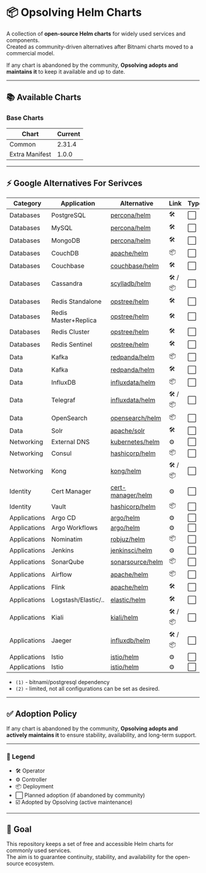 # 📦 Opsolving Helm Charts

A collection of **open-source Helm charts** for widely used services and components.  
Created as community-driven alternatives after Bitnami charts moved to a commercial model.

If any chart is abandoned by the community, **Opsolving adopts and maintains it** to keep it available and up to date.

---

## 📚 Available Charts

### Base Charts

| Chart          | Current |
|----------------|---------|
| Common         | 2.31.4  |
| Extra Manifest | 1.0.0   |

---

## ⚡ Google Alternatives For Serivces

| Category     | Application          | Alternative                                                                                                         | Link      | Type | Adopted |
|--------------|----------------------|---------------------------------------------------------------------------------------------------------------------|-----------|------|---------|
| Databases    | PostgreSQL           | [percona/helm](https://github.com/percona/percona-helm-charts/tree/main/charts/pg-operator)                         | 🛠️       | ⬜    |
| Databases    | MySQL                | [percona/helm](https://github.com/percona/percona-helm-charts/tree/main/charts/pxc-operator)                        | 🛠️       | ⬜    |
| Databases    | MongoDB              | [percona/helm](https://github.com/percona/percona-helm-charts/tree/main/charts/psmdb-operator)                      | 🛠️       | ⬜    |
| Databases    | CouchDB              | [apache/helm](https://github.com/apache/couchdb-helm/tree/main/couchdb)                                             | 📦        | ⬜    |
| Databases    | Couchbase            | [couchbase/helm](https://github.com/couchbase-partners/helm-charts/tree/master/charts/couchbase-operator)           | 🛠️       | ⬜    |
| Databases    | Cassandra            | [scylladb/helm](https://github.com/scylladb/scylla-operator/tree/master/helm)                                       | 🛠️ / 📦️ | ⬜    |
| Databases    | Redis Standalone     | [opstree/helm](https://github.com/OT-CONTAINER-KIT/redis-operator/tree/main/charts)                                 | 🛠️       | ⬜    |
| Databases    | Redis Master+Replica | [opstree/helm](https://github.com/OT-CONTAINER-KIT/redis-operator/tree/main/charts)                                 | 🛠️       | ⬜    |
| Databases    | Redis Cluster        | [opstree/helm](https://github.com/OT-CONTAINER-KIT/redis-operator/tree/main/charts)                                 | 🛠️       | ⬜    |
| Databases    | Redis Sentinel       | [opstree/helm](https://github.com/OT-CONTAINER-KIT/redis-operator/tree/main/charts)                                 | 🛠️       | ⬜    |
| Data         | Kafka                | [redpanda/helm](https://github.com/redpanda-data/redpanda-operator/tree/main/charts/redpanda)                       | 📦        | ⬜    |
| Data         | Kafka                | [redpanda/helm](https://github.com/redpanda-data/redpanda-operator/tree/main/operator/chart)                        | 🛠️       | ⬜    |
| Data         | InfluxDB             | [influxdata/helm](https://github.com/influxdata/helm-charts/tree/master/charts)                                     | 📦        | ⬜    |
| Data         | Telegraf             | [influxdata/helm](https://github.com/influxdata/helm-charts/tree/master/charts)                                     | 🛠️ / 📦  | ⬜    |
| Data         | OpenSearch           | [opensearch/helm](https://github.com/opensearch-project/helm-charts/tree/main/charts)                               | 📦        | ⬜    |
| Data         | Solr                 | [apache/solr](https://github.com/apache/solr-operator/tree/main/helm)                                               | 🛠️       | ⬜    |
| Networking   | External DNS         | [kubernetes/helm](https://github.com/kubernetes-sigs/external-dns/tree/master/charts/external-dns)                  | ⚙️        | ⬜    |
| Networking   | Consul               | [hashicorp/helm](https://github.com/hashicorp/consul-k8s/tree/main/charts/consul)                                   | 📦        | ⬜    |
| Networking   | Kong                 | [kong/helm](https://github.com/Kong/charts/tree/main/charts)                                                        | 🛠️ / 📦  | ⬜    |
| Identity     | Cert Manager         | [cert-manager/helm](https://github.com/cert-manager/cert-manager/tree/master/deploy/charts/cert-manager)            | ⚙️        | ⬜    |
| Identity     | Vault                | [hashicorp/helm](https://github.com/hashicorp/vault-helm)                                                           | 📦        | ⬜    |
| Applications | Argo CD              | [argo/helm](https://github.com/argoproj/argo-helm/tree/main/charts/argo-cd)                                         | ⚙️        | ⬜    |
| Applications | Argo Workflows       | [argo/helm](https://github.com/argoproj/argo-helm/tree/main/charts/argo-workflows)                                  | ⚙️        | ⬜    |
| Applications | Nominatim            | [robjuz/helm](https://github.com/robjuz/helm-charts/tree/master/charts/nominatim)                                   | 📦        | ⬜    |
| Applications | Jenkins              | [jenkinsci/helm](https://github.com/jenkinsci/helm-charts/tree/main/charts/jenkins)                                 | ⚙️        | ⬜    |
| Applications | SonarQube            | [sonarsource/helm](https://github.com/SonarSource/helm-chart-sonarqube/tree/master/charts)                          | 📦        | ⬜    |
| Applications | Airflow              | [apache/helm](https://github.com/apache/airflow/tree/main/chart)                                                    | 📦        | ⬜    |
| Applications | Flink                | [apache/helm](https://github.com/apache/flink-kubernetes-operator)                                                  | 🛠️       | ⬜    |
| Applications | Logstash/Elastic/..  | [elastic/helm](https://www.elastic.co/docs/deploy-manage/deploy/cloud-on-k8s/managing-deployments-using-helm-chart) | 🛠️       | ⬜    |
| Applications | Kiali                | [kiali/helm](https://kiali.io/docs/installation/installation-guide/install-with-helm/)                              | 🛠️ / 📦  | ⬜    |
| Applications | Jaeger               | [influxdb/helm](https://github.com/jaegertracing/helm-charts/tree/main/charts)                                      | 🛠️ / 📦  | ⬜    |
| Applications | Istio                | [istio/helm](https://github.com/jaegertracing/helm-charts/tree/main/charts)                                         | ⚙️        | ⬜    |
| Applications | Istio                | [istio/helm](https://github.com/jaegertracing/helm-charts/tree/main/charts)                                         | ⚙️        | ⬜    |

- `(1)` - bitnami/postgresql dependency
- `(2)` - limited, not all configurations can be set as desired.

---

## ✅ Adoption Policy

If any chart is abandoned by the community, **Opsolving adopts and actively maintains it** to ensure stability,
availability, and long-term support.

---

### 🔑 Legend

- 🛠️ Operator
- ⚙️ Controller
- 📦 Deployment
- ⬜ Planned adoption (if abandoned by community)
- ☑️ Adopted by Opsolving (active maintenance)

---

## 🎯 Goal

This repository keeps a set of free and accessible Helm charts for commonly used services.  
The aim is to guarantee continuity, stability, and availability for the open-source ecosystem.
